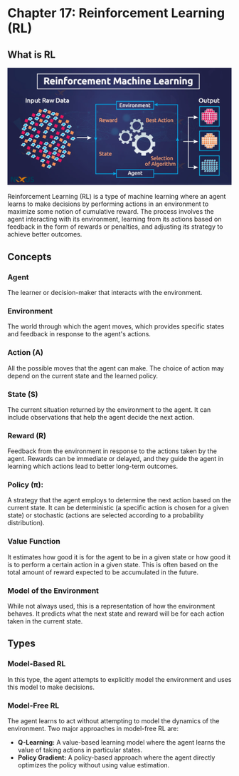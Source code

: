 # Chapter 17: Reinforcement Learning (RL)

## What is RL
![GAN](../../assets/rl.png)

Reinforcement Learning (RL) is a type of machine learning where an agent learns to make decisions by performing actions in an environment to maximize some notion of cumulative reward. The process involves the agent interacting with its environment, learning from its actions based on feedback in the form of rewards or penalties, and adjusting its strategy to achieve better outcomes. 

## Concepts
### Agent
The learner or decision-maker that interacts with the environment.

### Environment
The world through which the agent moves, which provides specific states and feedback in response to the agent's actions.

### Action (A)
All the possible moves that the agent can make. The choice of action may depend on the current state and the learned policy.

### State (S)
The current situation returned by the environment to the agent. It can include observations that help the agent decide the next action.

### Reward (R)
Feedback from the environment in response to the actions taken by the agent. Rewards can be immediate or delayed, and they guide the agent in learning which actions lead to better long-term outcomes.

### Policy (π):
A strategy that the agent employs to determine the next action based on the current state. It can be deterministic (a specific action is chosen for a given state) or stochastic (actions are selected according to a probability distribution).

### Value Function
It estimates how good it is for the agent to be in a given state or how good it is to perform a certain action in a given state. This is often based on the total amount of reward expected to be accumulated in the future.

### Model of the Environment
While not always used, this is a representation of how the environment behaves. It predicts what the next state and reward will be for each action taken in the current state.


## Types
### Model-Based RL
In this type, the agent attempts to explicitly model the environment and uses this model to make decisions.

### Model-Free RL
The agent learns to act without attempting to model the dynamics of the environment. Two major approaches in model-free RL are:
- **Q-Learning:** A value-based learning model where the agent learns the value of taking actions in particular states.
- **Policy Gradient:** A policy-based approach where the agent directly optimizes the policy without using value estimation.



